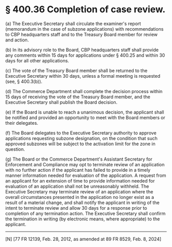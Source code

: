 # § 400.36   Completion of case review.

(a) The Executive Secretary shall circulate the examiner's report (memorandum in the case of subzone applications) with recommendations to CBP headquarters staff and to the Treasury Board member for review and action.


(b) In its advisory role to the Board, CBP headquarters staff shall provide any comments within 15 days for applications under § 400.25 and within 30 days for all other applications.


(c) The vote of the Treasury Board member shall be returned to the Executive Secretary within 30 days, unless a formal meeting is requested (see, § 400.3(b)).


(d) The Commerce Department shall complete the decision process within 15 days of receiving the vote of the Treasury Board member, and the Executive Secretary shall publish the Board decision.


(e) If the Board is unable to reach a unanimous decision, the applicant shall be notified and provided an opportunity to meet with the Board members or their delegates.


(f) The Board delegates to the Executive Secretary authority to approve applications requesting subzone designation, on the condition that such approved subzones will be subject to the activation limit for the zone in question.


(g) The Board or the Commerce Department's Assistant Secretary for Enforcement and Compliance may opt to terminate review of an application with no further action if the applicant has failed to provide in a timely manner information needed for evaluation of the application. A request from an applicant for an extension of time to provide information needed for evaluation of an application shall not be unreasonably withheld. The Executive Secretary may terminate review of an application where the overall circumstances presented in the application no longer exist as a result of a material change, and shall notify the applicant in writing of the intent to terminate review and allow 30 days for a response prior to completion of any termination action. The Executive Secretary shall confirm the termination in writing (by electronic means, where appropriate) to the applicant.



---

[N] [77 FR 12139, Feb. 28, 2012, as amended at 89 FR 8529, Feb. 8, 2024]




